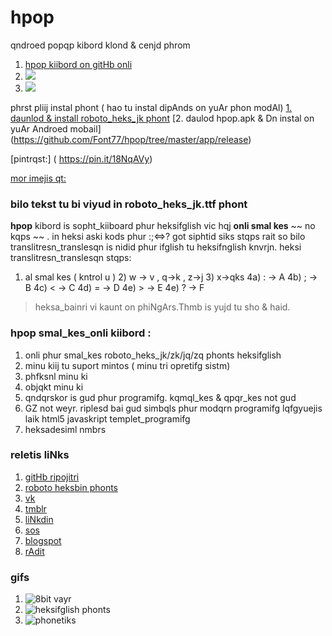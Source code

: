 # hpop
qndroed popqp kibord klond &amp; cenjd phrom 
1. [hpop kiibord on gitHb onli](https://github.com/klausw/hackerskeyboard)
2. ![](https://i.pinimg.com/originals/e8/e8/c8/e8e8c80df0952ad32725b24fdbaff83b.gif)
3. ![](https://photos.app.goo.gl/xb4q21EsQ6yWAo6m7)

phrst pliij instal phont ( hao tu instal dipAnds on yuAr phon modAl)
[1. daunlod & install roboto_heks_jk phont]( https://github.com/Font77/hpop/tree/master/app/src/main/res/font )
[2. daulod hpop.apk & Dn instal on yuAr Androed mobail] (https://github.com/Font77/hpop/tree/master/app/release)



[pintrqst:] ( https://pin.it/18NqAVy)

[mor imejis qt:](https://pin.it/1ztSTHM)

### bilo tekst tu bi viyud in roboto_heks_jk.ttf phont
**hpop** kibord is sopht_kiiboard phur heksifglish vic hqj **onli smal kes**  ~~ no kqps ~~ .
in heksi aski kods phur :;&lt;=&gt;? got siphtid siks stqps rait
so bilo translitresn_translesqn is nidid phur 
ifglish tu heksifnglish knvrjn.
heksi translitresn_translesqn stqps:
1) al smal kes ( kntrol u ) 2) w -> v , q->k , z->j 3) x->qks 
4a) : -> A 4b) ; -> B 4c) < -> C 4d) = -> D 4e) > -> E 4e) ? -> F

> heksa_bainri vi kaunt on phiNgArs.Thmb is yujd tu sho & haid.

### hpop smal_kes_onli kiibord :  
1. onli phur smal_kes roboto_heks_jk/zk/jq/zq phonts heksifglish
2. minu kiij tu suport mintos ( minu tri opretifg sistm)
 1. phfksnl minu ki
 2. objqkt minu ki
3. qndqrskor is gud phur programifg. kqmql_kes & qpqr_kes not gud
4. GZ not weyr. riplesd bai gud simbqls phur modqrn programifg lqfgyuejis laik html5 javaskript templet_programifg
5. heksadesiml nmbrs

### reletis liNks
1. [gitHb ripojitri](http://github.com/Font77/hpop)
2. [roboto heksbin phonts](http://github.com/Font77/hpop/tree/master/app/src/main/res/font)
3. [vk](http://vk.com/etphor)
4. [tmblr](http://heksinglish.tumblr.com)
5. [liNkdin](http://linkedin.com/in/vnti10vnso100)
6. [sos](http://en.wikipedia.org/wiki/Subject%E2%80%93object%E2%80%93verb)
7. [blogspot](http://heksadesiml.blogspot.com)
8. [rAdit](http://reddit.com/user/heksadesiml)

### gifs
1. ![8bit vayr](https://photos.google.com/photo/AF1QipOqzo4DC5FWus2ehcm6gZm-F0LnDTifwdc7wXS4)
2. ![heksifglish phonts](https://i.pinimg.com/originals/a6/c0/94/a6c094248a071ea0e99197429f6cfc03.gif)
3. ![phonetiks](https://photos.app.goo.gl/xb4q21EsQ6yWAo6m7)